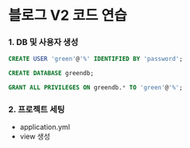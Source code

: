 # 블로그 V2 코드 연습

### 1. DB 및 사용자 생성

```sql
CREATE USER 'green'@'%' IDENTIFIED BY 'password';

CREATE DATABASE greendb;

GRANT ALL PRIVILEGES ON greendb.* TO 'green'@'%';
```

### 2. 프로젝트 세팅
- application.yml
- view 생성
